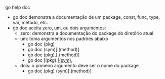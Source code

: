 go help doc
- go doc demonstra a documentação de um package, const, func, type, var, método, etc.
- go doc aceita zero, um, ou dois argumentos:
    - zero: demonstra a documentação do package do diretório atual
    - um: toma argumentos nos padrões abaixo
        - go doc (pkg)
        - go doc (sym)[.(method)]
        - go doc [(pkg).](sym)[.(method)]
        - go doc [(pkg).][(sym).](method)
    - dois: o primeiro argumento deve ser o nome do package
        - go doc (pkg) (sym)[.(method)]